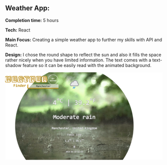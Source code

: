 ## Weather App:

**Completion time:** 5 hours  

**Tech:** React  

**Main Focus:** Creating a simple weather app to further my skills with API and React.

**Design:** I chose the round shape to reflect the sun and also it fills the space rather nicely when you have limited information. The text comes with a text-shadow feature so it can be easily read with the animated background.

![Screenshot](public/screenshot.png)
